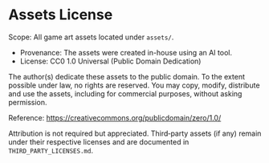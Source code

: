 # Assets License

Scope: All game art assets located under `assets/`.

- Provenance: The assets were created in-house using an AI tool.
- License: CC0 1.0 Universal (Public Domain Dedication)

The author(s) dedicate these assets to the public domain. To the extent
possible under law, no rights are reserved. You may copy, modify,
distribute and use the assets, including for commercial purposes,
without asking permission.

Reference: https://creativecommons.org/publicdomain/zero/1.0/

Attribution is not required but appreciated. Third‑party assets (if any)
remain under their respective licenses and are documented in
`THIRD_PARTY_LICENSES.md`.

